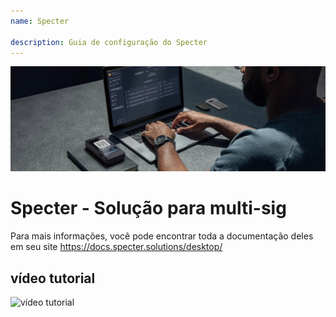 ```yaml
---
name: Specter

description: Guia de configuração do Specter
---
```


![capa](assets/cover.jpeg)

# Specter - Solução para multi-sig

Para mais informações, você pode encontrar toda a documentação deles em seu site https://docs.specter.solutions/desktop/

## vídeo tutorial

![vídeo tutorial](https://www.youtube.com/watch?v=mV1KS-Uwjew)
